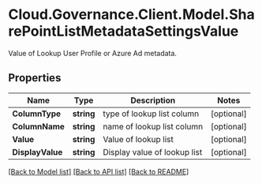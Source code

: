 # Cloud.Governance.Client.Model.SharePointListMetadataSettingsValue
Value of Lookup User Profile or Azure Ad metadata.
## Properties

Name | Type | Description | Notes
------------ | ------------- | ------------- | -------------
**ColumnType** | **string** | type of lookup list column | [optional] 
**ColumnName** | **string** | name of lookup list column | [optional] 
**Value** | **string** | Value of lookup list | [optional] 
**DisplayValue** | **string** | Display value of lookup list | [optional] 

[[Back to Model list]](../README.md#documentation-for-models) [[Back to API list]](../README.md#documentation-for-api-endpoints) [[Back to README]](../README.md)

